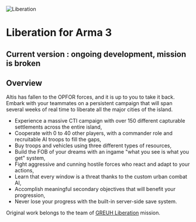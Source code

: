 ![Liberation](http://i.imgur.com/bcWRxMT.png)

# Liberation for Arma 3

## Current version : ongoing development, mission is broken

## Overview

Altis has fallen to the OPFOR forces, and it is up to you to take it back. Embark with your teammates on a persistent campaign that will span several weeks of real time to liberate all the major cities of the island.
* Experience a massive CTI campaign with over 150 different capturable settlements across the entire island,
* Cooperate with 0 to 40 other players, with a commander role and recruitable AI troops to fill the gaps,
* Buy troops and vehicles using three different types of resources,
* Build the FOB of your dreams with an ingame "what you see is what you get" system,
* Fight aggressive and cunning hostile forces who react and adapt to your actions,
* Learn that every window is a threat thanks to the custom urban combat AI,
* Accomplish meaningful secondary objectives that will benefit your progression,
* Never lose your progress with the built-in server-side save system.

Original work belongs to the team of [GREUH Liberation](https://github.com/GreuhZbug/greuh_liberation.Altis) mission.
